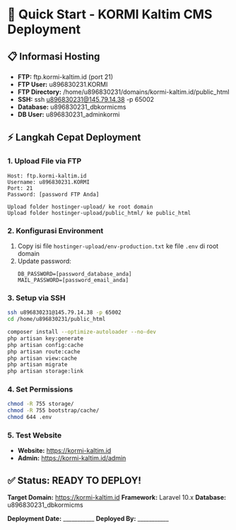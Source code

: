 # 🚀 Quick Start - KORMI Kaltim CMS Deployment

## 📋 Informasi Hosting
- **FTP:** ftp.kormi-kaltim.id (port 21)
- **FTP User:** u896830231.KORMI
- **FTP Directory:** /home/u896830231/domains/kormi-kaltim.id/public_html
- **SSH:** ssh u896830231@145.79.14.38 -p 65002
- **Database:** u896830231_dbkormicms
- **DB User:** u896830231_adminkormi

## ⚡ Langkah Cepat Deployment

### 1. Upload File via FTP
```
Host: ftp.kormi-kaltim.id
Username: u896830231.KORMI
Port: 21
Password: [password FTP Anda]

Upload folder hostinger-upload/ ke root domain
Upload folder hostinger-upload/public_html/ ke public_html
```

### 2. Konfigurasi Environment
1. Copy isi file `hostinger-upload/env-production.txt` ke file `.env` di root domain
2. Update password:
   ```
   DB_PASSWORD=[password_database_anda]
   MAIL_PASSWORD=[password_email_anda]
   ```

### 3. Setup via SSH
```bash
ssh u896830231@145.79.14.38 -p 65002
cd /home/u896830231/public_html

composer install --optimize-autoloader --no-dev
php artisan key:generate
php artisan config:cache
php artisan route:cache
php artisan view:cache
php artisan migrate
php artisan storage:link
```

### 4. Set Permissions
```bash
chmod -R 755 storage/
chmod -R 755 bootstrap/cache/
chmod 644 .env
```

### 5. Test Website
- **Website:** https://kormi-kaltim.id
- **Admin:** https://kormi-kaltim.id/admin

## ✅ Status: READY TO DEPLOY!

**Target Domain:** https://kormi-kaltim.id
**Framework:** Laravel 10.x
**Database:** u896830231_dbkormicms

**Deployment Date:** ___________
**Deployed By:** ___________ 